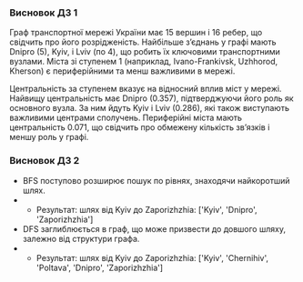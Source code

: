 ### Висновок ДЗ 1

Граф транспортної мережі України має 15 вершин і 16 ребер, що свідчить про його розрідженість.
Найбільше з’єднань у графі мають Dnipro (5), Kyiv, і Lviv (по 4), що робить їх ключовими транспортними вузлами.
Міста зі ступенем 1 (наприклад, Ivano-Frankivsk, Uzhhorod, Kherson) є периферійними та менш важливими в мережі.

Центральність за ступенем вказує на відносний вплив міст у мережі.
Найвищу центральність має Dnipro (0.357), підтверджуючи його роль як основного вузла.
За ним йдуть Kyiv і Lviv (0.286), які також виступають важливими центрами сполучень.
Периферійні міста мають центральність 0.071, що свідчить про обмежену кількість зв’язків і меншу роль у графі.

### Висновок ДЗ 2

* BFS поступово розширює пошук по рівнях, знаходячи найкоротший шлях.
* * Результат: шлях від Kyiv до Zaporizhzhia: ['Kyiv', 'Dnipro', 'Zaporizhzhia']
* DFS заглиблюється в граф, що може призвести до довшого шляху, залежно від структури графа.
* * Результат: шлях від Kyiv до Zaporizhzhia: ['Kyiv', 'Chernihiv', 'Poltava', 'Dnipro', 'Zaporizhzhia']

